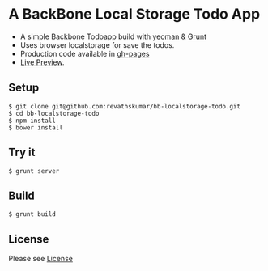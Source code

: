 # A BackBone Local Storage Todo App

* A simple Backbone Todoapp build with [yeoman](http://yeoman.io) & [Grunt](http://gruntjs.com/)
* Uses browser localstorage for save the todos.
* Production code available in [gh-pages](https://github.com/revathskumar/bb-localstorage-todo/tree/gh-pages)
* [Live Preview](http://revathskumar.github.com/bb-localstorage-todo/).


## Setup

    $ git clone git@github.com:revathskumar/bb-localstorage-todo.git
    $ cd bb-localstorage-todo
    $ npm install
    $ bower install

## Try it

    $ grunt server

## Build

    $ grunt build

## License

Please see [License](http://revathskumar.mit-license.org/)
